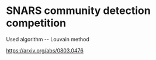 # SNARS community detection competition

Used algorithm -- Louvain method 

https://arxiv.org/abs/0803.0476